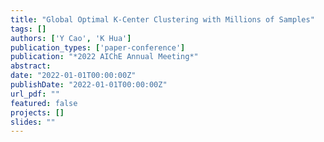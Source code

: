 ```yaml
---
title: "Global Optimal K-Center Clustering with Millions of Samples"
tags: []
authors: ['Y Cao', 'K Hua']
publication_types: ['paper-conference']
publication: "*2022 AIChE Annual Meeting*"
abstract: 
date: "2022-01-01T00:00:00Z"
publishDate: "2022-01-01T00:00:00Z"
url_pdf: ""
featured: false
projects: []
slides: ""
---
```

